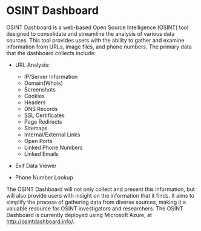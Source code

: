 # OSINT Dashboard
OSINT Dashboard is a web-based Open Source Intelligence (OSINT) tool designed to consolidate and streamline the analysis of various data sources. This tool provides users with the ability to gather and examine information from URLs, image files, and phone numbers. The primary data that the dashboard collects include:

* URL Analysis:
    * IP/Server Information
    * Domain(Whois)
    * Screenshots
    * Cookies
    * Headers
    * DNS Records
    * SSL Certificates
    * Page Redirects
    * Sitemaps
    * Internal/External Links
    * Open Ports
    * Linked Phone Numbers
    * Linked Emails

* Exif Data Viewer
* Phone Number Lookup

The OSINT Dashboard will not only collect and present this information, but will also provide users with insight on the information that it finds. It aims to simplify the process of gathering data from diverse sources, making it a valuable resource for OSINT investigators and researchers. The OSINT Dashboard is currently deployed using Microsoft Azure, at http://osintdashboard.info/.
